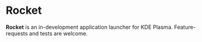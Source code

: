 # Rocket

**Rocket** is an in-development application launcher for KDE Plasma.
Feature-requests and tests are welcome.
